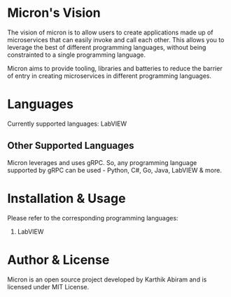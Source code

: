 # Micron's Vision
The vision of micron is to allow users to create applications made up of microservices that can easily invoke and call each other. This allows you to leverage the best of different programming languages, without being constrainted to a single programming language.

Micron aims to provide tooling, libraries and batteries to reduce the barrier of entry in creating microservices in different programming languages.

# Languages
Currently supported languages: LabVIEW

## Other Supported Languages
Micron leverages and uses gRPC. So, any programming language supported by gRPC can be used - Python, C#, Go, Java, LabVIEW & more.

# Installation & Usage
Please refer to the corresponding programming languages:
1. LabVIEW

# Author & License
Micron is an open source project developed by Karthik Abiram and is licensed under MIT License.